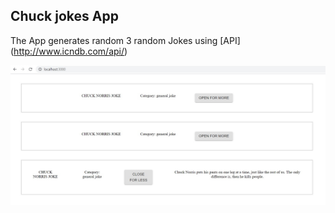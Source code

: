 ## Chuck jokes App

The App generates random 3 random Jokes using [API] (http://www.icndb.com/api/)

![Screenshot](./public/screenshot_11.jpg)
